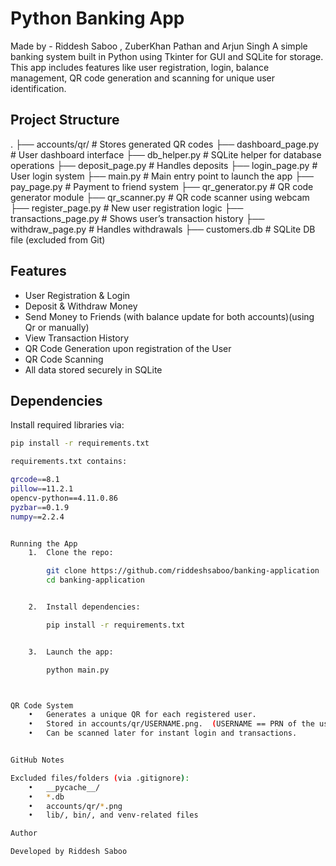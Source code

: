 # Python Banking App 
Made by - Riddesh Saboo , ZuberKhan Pathan and Arjun Singh
A simple banking system built in Python using Tkinter for GUI and SQLite for storage. 
This app includes features like user registration, login, balance management, QR code generation and scanning for unique user identification.

## Project Structure

.
├── accounts/qr/           # Stores generated QR codes
├── dashboard_page.py      # User dashboard interface
├── db_helper.py           # SQLite helper for database operations
├── deposit_page.py        # Handles deposits
├── login_page.py          # User login system
├── main.py                # Main entry point to launch the app
├── pay_page.py            # Payment to friend system
├── qr_generator.py        # QR code generator module
├── qr_scanner.py          # QR code scanner using webcam
├── register_page.py       # New user registration logic
├── transactions_page.py   # Shows user’s transaction history
├── withdraw_page.py       # Handles withdrawals
├── customers.db           # SQLite DB file (excluded from Git)


## Features

- User Registration & Login  
- Deposit & Withdraw Money  
- Send Money to Friends (with balance update for both accounts)(using Qr or manually) 
- View Transaction History  
- QR Code Generation upon registration of the User  
- QR Code Scanning  
- All data stored securely in SQLite  


## Dependencies

Install required libraries via:

```bash
pip install -r requirements.txt

requirements.txt contains:

qrcode==8.1
pillow==11.2.1
opencv-python==4.11.0.86
pyzbar==0.1.9
numpy==2.2.4


Running the App
	1.	Clone the repo:

        git clone https://github.com/riddeshsaboo/banking-application
        cd banking-application


	2.	Install dependencies:

        pip install -r requirements.txt


	3.	Launch the app:

        python main.py



QR Code System
	•	Generates a unique QR for each registered user.
	•	Stored in accounts/qr/USERNAME.png.  (USERNAME == PRN of the user)
	•	Can be scanned later for instant login and transactions.


GitHub Notes

Excluded files/folders (via .gitignore):
	•	__pycache__/
	•	*.db
	•	accounts/qr/*.png
	•	lib/, bin/, and venv-related files

Author

Developed by Riddesh Saboo

